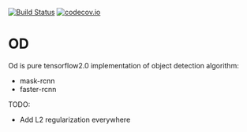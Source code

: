 [![Build Status](https://travis-ci.com/EmGarr/od.svg?branch=master)](https://travis-ci.com/EmGarr/od)
[![codecov.io](https://codecov.io/gh/EmGarr/od/coverage.svg?branch=master)](https://codecov.io/gh/EmGarr/od/?branch=master)

# OD 

Od is pure tensorflow2.0 implementation of object detection algorithm:
- mask-rcnn
- faster-rcnn

TODO:
- Add L2 regularization everywhere


